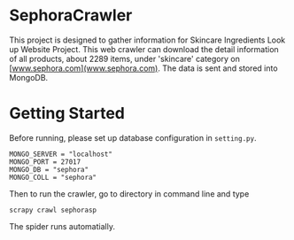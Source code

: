 # SephoraCrawler
This project is designed to gather information for Skincare Ingredients Look up Website Project. This web crawler can download the detail information of all products, about 2289 items, under 'skincare' category on [www.sephora.com](www.sephora.com). The data is sent and stored into MongoDB.
# Getting Started
Before running, please set up database configuration in `setting.py`. 

```
MONGO_SERVER = "localhost" 
MONGO_PORT = 27017 
MONGO_DB = "sephora" 
MONGO_COLL = "sephora" 
```

Then to run the crawler, go to directory in command line and type 

`scrapy crawl sephorasp`

The spider runs automatially. 
